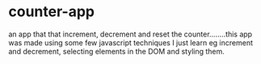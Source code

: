 # counter-app
an app that that increment, decrement and reset the counter........this app was made using some few javascript techniques I just learn eg increment and decrement, selecting elements in the DOM and styling them.
